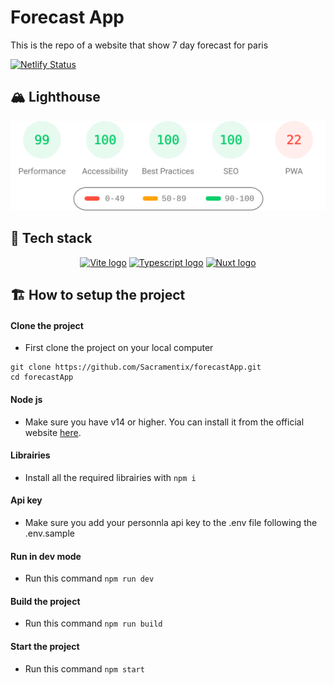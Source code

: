 # Forecast App

This is the repo of a website that show 7 day forecast for paris

[![Netlify Status](https://api.netlify.com/api/v1/badges/c1875037-f8e8-425b-abd8-fb302eb45a44/deploy-status)](https://app.netlify.com/sites/7dayforecastparis/deploys)

## 🏔️ Lighthouse

<p align="center">
	<a href="https://htmlpreview.github.io/?https://github.com/Sacramentix/forecastApp/blob/master/.github/lighthouse_results/desktop/7dayforecastparis_netlify_app.html" title="Click to see full detail">
		<img src=".github/lighthouse_results/desktop/pagespeed.svg">
	</a>
 
</p>

## 🚀 Tech stack

<p align="center">
  <a href="https://vitejs.dev" title="Vite"><img width=32 height=32 src="https://vitejs.dev/logo.svg" alt="Vite logo"></a>
	<a href="https://www.typescriptlang.org" title="Typescript"><img width=32 height=32 src="https://upload.wikimedia.org/wikipedia/commons/4/4c/Typescript_logo_2020.svg" alt="Typescript logo"></a> 
  <a href="https://v3.nuxtjs.org/" title="Nuxt"><img width=43 height=32 src="https://upload.wikimedia.org/wikipedia/commons/a/ae/Nuxt_logo.svg" alt="Nuxt logo"></a>
  
</p>

## 🏗️ How to setup the project

#### Clone the project
- First clone the project on your local computer
```
git clone https://github.com/Sacramentix/forecastApp.git
cd forecastApp
```

#### Node js
- Make sure you have v14 or higher. You can install it from the official website [here](https://nodejs.org).

#### Librairies
- Install all the required librairies with 
```npm i```

#### Api key
- Make sure you add your personnla api key to the .env file following the .env.sample

#### Run in dev mode
- Run this command
```npm run dev```

#### Build the project
- Run this command
```npm run build```

#### Start the project
- Run this command
```npm start```



